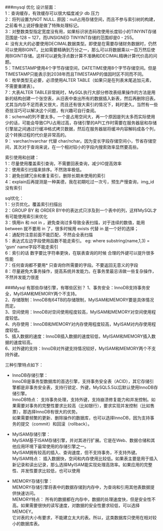 ###mysql 优化
设计层面：  
1：查询缓存，有效缓存可以很大幅度减少 db 压力  
2：将列设置为NOT NULL. 原因：null占用存储空间，而且不参与索引树的构建，之前看书上说好像是做了特殊处理标记。  
3：对整数类型指定宽度没有用，如果标识状态码改使用长度较小的TINYINT存储范围是-128 ~ 127，而UNSIGNED TINYINT存储的范围却是0 - 255。  
4:  没有太大的必要使用DECIMAL数据类型。即使是在需要存储财务数据时，仍然可以使用BIGINT。比如需要精确到万分之一，那么可以将数据乘以一百万然后使用BIGINT存储。这样可以避免浮点数计算不准确和DECIMAL精确计算代价高的问题。  
5：TIMESTAMP使用4个字节存储空间，DATETIME使用8个字节存储空间。但是TIMESTAMP只能表示到2038年而且TIMESTAMP的值因时区不同而不同。  
6：枚举类型无必要，必须使用ALTER TABLE（如果只是在列表末尾追加元素，不需要重建表）。  
7：大表ALTER TABLE非常耗时，MySQL执行大部分修改表结果操作的方法是用新的结构创建一个张空表，从旧表中查出所有的数据插入新表，然后再删除旧表。尤其当内存不足而表又很大，而且还有很大索引的情况下，耗时更久。当然有一些奇技淫巧可以解决这个问题，有兴趣可自行查阅。  
8：schema的列不要太多。一个是占用空间大，再一个原因是列太多而实际使用少的话，可能会导致CPU占用过高，存储引擎的API工作时需要在服务器层和存储引擎层之间通过行缓冲格式拷贝数据，然后在服务器层将缓冲内容解码成各个列，这个转换过程的代价是非常高的。  
9： varchar/nvarchar 代替 char/nchar。因为变长字段存储空间小，节省存储空间，其次对于查询来说，在一个相对较小的字段内搜索效率显然要高些。  
  
索引使用和创建：  
1：尽量使用覆盖索引查询，不需要回表查询，减少IO提高效率  
2：使用索引扫描来排序。不然效率极低。  
3：避免创建冗余和重复索引，删除长期未使用的索引  
4：explain后再提测是一种美德，我在初期吃过一次亏，预生产慢查询，img_id 没有索引  

sql优化：  
1：分页优化。覆盖索引扫描出  
2：GROUP BY 和 ORDER BY中的表达式只涉及到一个表中的列，这样MySQL才有可能使用索引来优化  
3：慎用in 和 not in ，避免查询过多导致全表扫描，对于连续的数值，能用 between 就不要用 in 了，很多时候用 exists 代替 in 是一个好的选择；  
4：通配符注意前面不能匹配，不然会全表扫描  
5：表达式左边字段使用函数不能走索引。 eg: where substring(name,1,3) = 'gsm'  name字段不能走索引  
6：索引的话 数字要比字符串更快，在联表查询的时候 合理的外键可以提升很多性能  
7：任何查询都不要用* 只查询你所需要的字段。不要返回无意义的字段  
8：尽量避免大事务操作，提高系统并发能力。在事务里最忌讳做一些复杂操作，不然并发能力很差  


###Mysql 有那些存储引擎，有哪些区别？
1、事务安全：InnoDB支持事务安全，MyISAM和MEMORY两个不支持。  
2、存储限制：InnoDB有64TB的存储限制，MyISAM和MEMORY要是具体情况而定。  
3、空间使用：InnoDB对空间使用程度较高，MyISAM和MEMORY对空间使用程度较低。  
4、内存使用：InnoDB和MEMORY对内存使用程度较高，MyISAM对内存使用程度较低。  
5、插入数据的速度：InnoDB插入数据的速度较低，MyISAM和MEMORY插入数据的速度较高。  
6、对外键的支持：InnoDB对外键支持情况较好，MyISAM和MEMORY两个不支持外键。  

三种引擎特点如下：  
+ InnoDB存储引擎：  
InnoDB是事务型数据库的首选引擎，支持事务安全表（ACID），其它存储引擎都是非事务安全表，支持行锁定、外键，MySQL5.5以后默认使用InnoDB存储引擎。  
InnoDB特点： 支持事务处理，支持外键，支持崩溃修复能力和并发控制。如果需要对事务的完整性要求比较高（比如银行），要求实现并发控制（比如售票），那选择InnoDB有很大的优势。  
如果需要频繁的更新、删除操作的数据库，也可以选择InnoDB，因为支持事务的提交（commit）和回滚（rollback）。  

+ MyISAM存储引擎：  
MyISAM基于ISAM存储引擎，并对其进行扩展。它是在Web、数据仓储和其他应用环境下最常使用的存储引擎之一。  
MyISAM拥有较高的插入、查询速度，但不支持事务，不支持外键。  
MyISAM特点： 插入数据快，空间和内存使用比较低。如果表主要是用于插入新记录和读出记录，那么选择MyISAM能实现处理高效率。如果应用的完整性、并发性要求比较低，也可以使用  

+ MEMORY存储引擎：  
MEMORY存储引擎将表中的数据存储到内存中，为查询和引用其他表数据提供快速访问。  
MEMORY特点： 所有的数据都在内存中，数据的处理速度快，但是安全性不高。如果需要很快的读写速度，对数据的安全性要求较低，可以选择MEMOEY。  
它对表的大小有要求，不能建立太大的表。所以，这类数据库只使用在相对较小的数据库表。  
